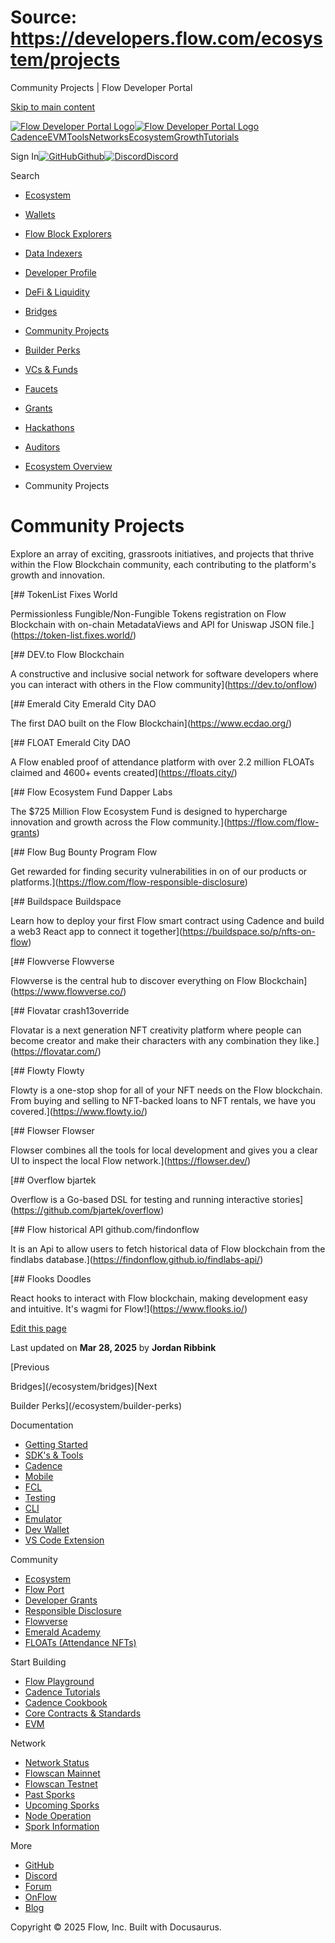 # Source: https://developers.flow.com/ecosystem/projects

Community Projects | Flow Developer Portal



[Skip to main content](#__docusaurus_skipToContent_fallback)

[![Flow Developer Portal Logo](/img/flow-docs-logo-dark.png)![Flow Developer Portal Logo](/img/flow-docs-logo-light.png)](/)[Cadence](/build/flow)[EVM](/evm/about)[Tools](/tools/clients)[Networks](/networks/flow-networks)[Ecosystem](/ecosystem)[Growth](/growth)[Tutorials](/tutorials)

Sign In[![GitHub]()Github](https://github.com/onflow)[![Discord]()Discord](https://discord.gg/flow)

Search

* [Ecosystem](/ecosystem)
* [Wallets](/ecosystem/wallets)
* [Flow Block Explorers](/ecosystem/block-explorers)
* [Data Indexers](/ecosystem/data-indexers)
* [Developer Profile](/ecosystem/developer-profile)
* [DeFi & Liquidity](/ecosystem/defi-liquidity)
* [Bridges](/ecosystem/bridges)
* [Community Projects](/ecosystem/projects)
* [Builder Perks](/ecosystem/builder-perks)
* [VCs & Funds](/ecosystem/vcs-and-funds)
* [Faucets](/ecosystem/faucets)
* [Grants](/ecosystem/grants)
* [Hackathons](/ecosystem/hackathons)
* [Auditors](/ecosystem/auditors)
* [Ecosystem Overview](/ecosystem/overview)

* Community Projects

# Community Projects

Explore an array of exciting, grassroots initiatives, and projects that thrive within the Flow Blockchain community, each contributing to the platform's growth and innovation.

[## TokenList Fixes World

Permissionless Fungible/Non-Fungible Tokens registration on Flow Blockchain with on-chain MetadataViews and API for Uniswap JSON file.](https://token-list.fixes.world/)

[## DEV.to Flow Blockchain

A constructive and inclusive social network for software developers where you can interact with others in the Flow community](https://dev.to/onflow)

[## Emerald City Emerald City DAO

The first DAO built on the Flow Blockchain](https://www.ecdao.org/)

[## FLOAT Emerald City DAO

A Flow enabled proof of attendance platform with over 2.2 million FLOATs claimed and 4600+ events created](https://floats.city/)

[## Flow Ecosystem Fund Dapper Labs

The $725 Million Flow Ecosystem Fund is designed to hypercharge innovation and growth across the Flow community.](https://flow.com/flow-grants)

[## Flow Bug Bounty Program Flow

Get rewarded for finding security vulnerabilities in on of our products or platforms.](https://flow.com/flow-responsible-disclosure)

[## Buildspace Buildspace

Learn how to deploy your first Flow smart contract using Cadence and build a web3 React app to connect it together](https://buildspace.so/p/nfts-on-flow)

[## Flowverse Flowverse

Flowverse is the central hub to discover everything on Flow Blockchain](https://www.flowverse.co/)

[## Flovatar crash13override

Flovatar is a next generation NFT creativity platform where people can become creator and make their characters with any combination they like.](https://flovatar.com/)

[## Flowty Flowty

Flowty is a one-stop shop for all of your NFT needs on the Flow blockchain. From buying and selling to NFT-backed loans to NFT rentals, we have you covered.](https://www.flowty.io/)

[## Flowser Flowser

Flowser combines all the tools for local development and gives you a clear UI to inspect the local Flow network.](https://flowser.dev/)

[## Overflow bjartek

Overflow is a Go-based DSL for testing and running interactive stories](https://github.com/bjartek/overflow)

[## Flow historical API github.com/findonflow

It is an Api to allow users to fetch historical data of Flow blockchain from the findlabs database.](https://findonflow.github.io/findlabs-api/)

[## Flooks Doodles

React hooks to interact with Flow blockchain, making development easy and intuitive. It's wagmi for Flow!](https://www.flooks.io/)

[Edit this page](https://github.com/onflow/docs/tree/main/docs/ecosystem/projects.mdx)

Last updated on **Mar 28, 2025** by **Jordan Ribbink**

[Previous

Bridges](/ecosystem/bridges)[Next

Builder Perks](/ecosystem/builder-perks)

Documentation

* [Getting Started](/build/getting-started/contract-interaction)
* [SDK's & Tools](/tools)
* [Cadence](https://cadence-lang.org/docs/)
* [Mobile](/build/guides/mobile/overview)
* [FCL](/tools/clients/fcl-js)
* [Testing](/build/smart-contracts/testing)
* [CLI](/tools/flow-cli)
* [Emulator](/tools/emulator)
* [Dev Wallet](https://github.com/onflow/fcl-dev-wallet)
* [VS Code Extension](/tools/vscode-extension)

Community

* [Ecosystem](/ecosystem)
* [Flow Port](https://port.onflow.org/)
* [Developer Grants](https://github.com/onflow/developer-grants)
* [Responsible Disclosure](https://flow.com/flow-responsible-disclosure)
* [Flowverse](https://www.flowverse.co/)
* [Emerald Academy](https://academy.ecdao.org/)
* [FLOATs (Attendance NFTs)](https://floats.city/)

Start Building

* [Flow Playground](https://play.flow.com/)
* [Cadence Tutorials](https://cadence-lang.org/docs/tutorial/first-steps)
* [Cadence Cookbook](https://open-cadence.onflow.org)
* [Core Contracts & Standards](/build/core-contracts)
* [EVM](/evm/about)

Network

* [Network Status](https://status.onflow.org/)
* [Flowscan Mainnet](https://flowdscan.io/)
* [Flowscan Testnet](https://testnet.flowscan.io/)
* [Past Sporks](/networks/node-ops/node-operation/past-sporks)
* [Upcoming Sporks](/networks/node-ops/node-operation/upcoming-sporks)
* [Node Operation](/networks/node-ops)
* [Spork Information](/networks/node-ops/node-operation/spork)

More

* [GitHub](https://github.com/onflow)
* [Discord](https://discord.gg/flow)
* [Forum](https://forum.onflow.org/)
* [OnFlow](https://onflow.org/)
* [Blog](https://flow.com/blog)

Copyright © 2025 Flow, Inc. Built with Docusaurus.